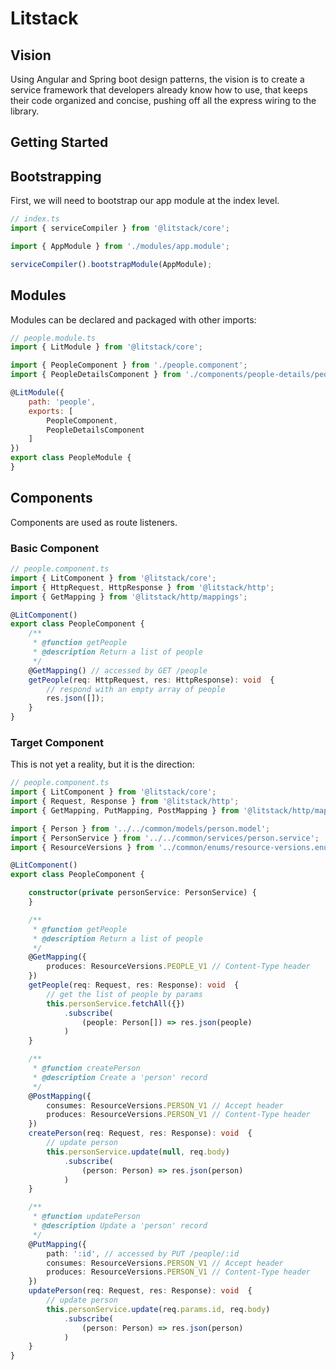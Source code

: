 # Litstack

## Vision

Using Angular and Spring boot design patterns, the vision is to create a service framework that developers already know how to use, that keeps their code organized and concise, pushing off all the express wiring to the library.

## Getting Started



## Bootstrapping
First, we will need to bootstrap our app module at the index level.

```javascript
// index.ts
import { serviceCompiler } from '@litstack/core';

import { AppModule } from './modules/app.module';

serviceCompiler().bootstrapModule(AppModule);
```

## Modules
Modules can be declared and packaged with other imports:

```javascript
// people.module.ts
import { LitModule } from '@litstack/core';

import { PeopleComponent } from './people.component';
import { PeopleDetailsComponent } from './components/people-details/people-details.component';

@LitModule({
    path: 'people',
    exports: [
        PeopleComponent,
        PeopleDetailsComponent
    ]
})
export class PeopleModule {
}
```

## Components
Components are used as route listeners.

### Basic Component

```typescript
// people.component.ts
import { LitComponent } from '@litstack/core';
import { HttpRequest, HttpResponse } from '@litstack/http';
import { GetMapping } from '@litstack/http/mappings';

@LitComponent()
export class PeopleComponent {
    /**
     * @function getPeople
     * @description Return a list of people
     */ 
    @GetMapping() // accessed by GET /people
    getPeople(req: HttpRequest, res: HttpResponse): void  {
        // respond with an empty array of people
        res.json([]);
    }
}
```

### Target Component

This is not yet a reality, but it is the direction:

```typescript
// people.component.ts
import { LitComponent } from '@litstack/core';
import { Request, Response } from '@litstack/http';
import { GetMapping, PutMapping, PostMapping } from '@litstack/http/mappings';

import { Person } from '../../common/models/person.model';
import { PersonService } from '../../common/services/person.service';
import { ResourceVersions } from '../common/enums/resource-versions.enum';

@LitComponent()
export class PeopleComponent {

    constructor(private personService: PersonService) {
    }

    /**
     * @function getPeople
     * @description Return a list of people
     */ 
    @GetMapping({
        produces: ResourceVersions.PEOPLE_V1 // Content-Type header
    })
    getPeople(req: Request, res: Response): void  {
        // get the list of people by params
        this.personService.fetchAll({})
            .subscribe(
                (people: Person[]) => res.json(people)
            )
    }

    /**
     * @function createPerson
     * @description Create a 'person' record
     */
    @PostMapping({
        consumes: ResourceVersions.PERSON_V1 // Accept header
        produces: ResourceVersions.PERSON_V1 // Content-Type header
    })
    createPerson(req: Request, res: Response): void  {
        // update person
        this.personService.update(null, req.body)
            .subscribe(
                (person: Person) => res.json(person)
            )
    }

    /**
     * @function updatePerson
     * @description Update a 'person' record
     */
    @PutMapping({
        path: ':id', // accessed by PUT /people/:id
        consumes: ResourceVersions.PERSON_V1 // Accept header
        produces: ResourceVersions.PERSON_V1 // Content-Type header
    })
    updatePerson(req: Request, res: Response): void  {
        // update person
        this.personService.update(req.params.id, req.body)
            .subscribe(
                (person: Person) => res.json(person)
            )
    }
}
```